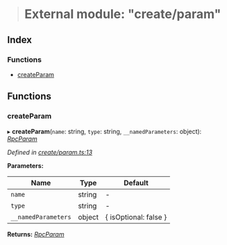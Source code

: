 > # External module: "create/param"

## Index

### Functions

* [createParam](_create_param_.md#createparam)

## Functions

###  createParam

▸ **createParam**(`name`: string, `type`: string, `__namedParameters`: object): *[RpcParam](../interfaces/_types_.rpcparam.md)*

*Defined in [create/param.ts:13](https://github.com/polkadot-js/api/blob/0d68f98/packages/type-jsonrpc/src/create/param.ts#L13)*

**Parameters:**

Name | Type | Default |
------ | ------ | ------ |
`name` | string | - |
`type` | string | - |
`__namedParameters` | object |  { isOptional: false } |

**Returns:** *[RpcParam](../interfaces/_types_.rpcparam.md)*